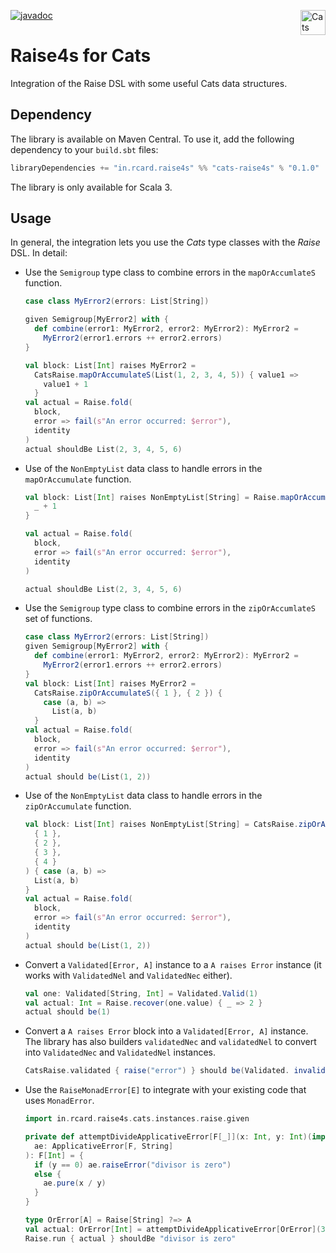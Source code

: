 [![javadoc](https://javadoc.io/badge2/in.rcard.raise4s/cats-raise4s_3/javadoc.svg)](https://javadoc.io/doc/in.rcard.raise4s/cats-raise4s_3)
<a href="https://typelevel.org/cats/"><img src="https://typelevel.org/cats/img/cats-badge.svg" height="40px" align="right" alt="Cats friendly" /></a>
<br/>

# Raise4s for Cats

Integration of the Raise DSL with some useful Cats data structures.

## Dependency

The library is available on Maven Central. To use it, add the following dependency to your `build.sbt` files:

```sbt
libraryDependencies += "in.rcard.raise4s" %% "cats-raise4s" % "0.1.0"
```

The library is only available for Scala 3.

## Usage

In general, the integration lets you use the _Cats_ type classes with the _Raise_ DSL. In detail:

- Use the `Semigroup` type class to combine errors in the `mapOrAccumlateS` function.

  ```scala 3
  case class MyError2(errors: List[String])
  
  given Semigroup[MyError2] with {
    def combine(error1: MyError2, error2: MyError2): MyError2 =
      MyError2(error1.errors ++ error2.errors)
  }
  
  val block: List[Int] raises MyError2 =
    CatsRaise.mapOrAccumulateS(List(1, 2, 3, 4, 5)) { value1 =>
      value1 + 1
    }
  val actual = Raise.fold(
    block,
    error => fail(s"An error occurred: $error"),
    identity
  )
  actual shouldBe List(2, 3, 4, 5, 6)
  ```

- Use of the `NonEmptyList` data class to handle errors in the `mapOrAccumulate` function.

  ```scala 3
  val block: List[Int] raises NonEmptyList[String] = Raise.mapOrAccumulate(List(1, 2, 3, 4, 5)) {
    _ + 1
  }
  
  val actual = Raise.fold(
    block,
    error => fail(s"An error occurred: $error"),
    identity
  )
  
  actual shouldBe List(2, 3, 4, 5, 6)
  ```

- Use the `Semigroup` type class to combine errors in the `zipOrAccumlateS` set of functions.

  ```scala 3
  case class MyError2(errors: List[String])
  given Semigroup[MyError2] with {
    def combine(error1: MyError2, error2: MyError2): MyError2 =
      MyError2(error1.errors ++ error2.errors)
  }
  val block: List[Int] raises MyError2 =
    CatsRaise.zipOrAccumulateS({ 1 }, { 2 }) {
      case (a, b) =>
        List(a, b)
    }
  val actual = Raise.fold(
    block,
    error => fail(s"An error occurred: $error"),
    identity
  )
  actual should be(List(1, 2))
  ```

- Use of the `NonEmptyList` data class to handle errors in the `zipOrAccumulate` function.

  ```scala 3
  val block: List[Int] raises NonEmptyList[String] = CatsRaise.zipOrAccumulate(
    { 1 },
    { 2 },
    { 3 },
    { 4 }
  ) { case (a, b) =>
    List(a, b)
  }
  val actual = Raise.fold(
    block,
    error => fail(s"An error occurred: $error"),
    identity
  )
  actual should be(List(1, 2))
  ```

- Convert a `Validated[Error, A]` instance to a `A raises Error` instance (it works with `ValidatedNel` and `ValidatedNec` either).

  ```scala 3
  val one: Validated[String, Int] = Validated.Valid(1)
  val actual: Int = Raise.recover(one.value) { _ => 2 }
  actual should be(1)
  ```

- Convert a `A raises Error` block into a `Validated[Error, A]` instance. The library has also builders `validatedNec` and `validatedNel` to convert into `ValidatedNec` and `ValidatedNel` instances.

  ```scala 3
  CatsRaise.validated { raise("error") } should be(Validated. invalid("error"))
  ```
  
- Use the `RaiseMonadError[E]` to integrate with your existing code that uses `MonadError`.

  ```scala 3
  import in.rcard.raise4s.cats.instances.raise.given
  
  private def attemptDivideApplicativeError[F[_]](x: Int, y: Int)(implicit
    ae: ApplicativeError[F, String]
  ): F[Int] = {
    if (y == 0) ae.raiseError("divisor is zero")
    else {
      ae.pure(x / y)
    }
  }
  
  type OrError[A] = Raise[String] ?=> A
  val actual: OrError[Int] = attemptDivideApplicativeError[OrError](30, 0)
  Raise.run { actual } shouldBe "divisor is zero"
```